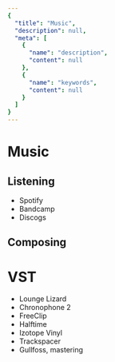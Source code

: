 ```yaml
---
{
  "title": "Music",
  "description": null,
  "meta": [
    {
      "name": "description",
      "content": null
    },
    {
      "name": "keywords",
      "content": null
    }
  ]
}
---
```


# Music

## Listening
* Spotify
* Bandcamp
* Discogs

## Composing

# VST
* Lounge Lizard
* Chronophone 2
* FreeClip
* Halftime
* Izotope Vinyl
* Trackspacer
* Gullfoss, mastering